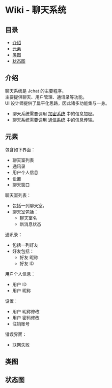 # Wiki - 聊天系统

## 目录

* [介绍](#Description)
* [元素](#Component)
* [类图](#Class)
* [状态图](#Statu)

## <a id="Description">介绍</a>

聊天系统是 Jchat 的主要程序。  
主要提供聊天、用户管理、通讯录等功能。  
UI 设计师提供了扁平化思路，因此诸多功能集与一身。  

* 聊天系统需要调用 [加密系统][ES] 中的信息加密。  
* 聊天系统需要调用 [通信系统][CMS] 中的信息传输。  

## <a id="Component">元素</a>

包含如下界面：  

* 聊天室列表
* 通讯录
* 用户个人信息
* 设置
* 聊天窗口

聊天室列表：

* 包括一列聊天室。  
* 聊天室包括：
  * 聊天室名
  * 新消息状态

通讯录：

* 包括一列好友
* 好友包括：
  * 好友 昵称
  * 好友 ID

用户个人信息：

* 用户 ID
* 用户 昵称

设置：

* 用户 昵称修改
* 用户 密码修改
* 注销账号

错误界面：

* 联网失败

## <a id="Class">类图</a>

<!-- TODO_LviatYi -->

## <a id="Statu">状态图</a>

<!-- TODO_LviatYi -->

<!-- TODO_LviatYi -->

[UAS]:./userAuthenticationSystem.md
[CS]:./chatSystem.md
[CMS]:./communicationSystem.md
[DBS]:./databaseSystem.md
[ES]:./encryptionSystem.md
